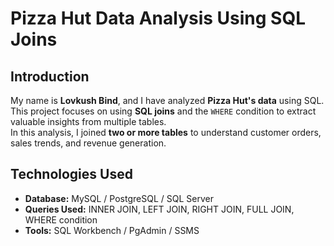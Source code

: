 # Pizza Hut Data Analysis Using SQL Joins  

## Introduction  
My name is **Lovkush Bind**, and I have analyzed **Pizza Hut's data** using SQL.  
This project focuses on using **SQL joins** and the `WHERE` condition to extract valuable insights from multiple tables.  
In this analysis, I joined **two or more tables** to understand customer orders, sales trends, and revenue generation.  

## Technologies Used  
- **Database:** MySQL / PostgreSQL / SQL Server  
- **Queries Used:** INNER JOIN, LEFT JOIN, RIGHT JOIN, FULL JOIN, WHERE condition  
- **Tools:** SQL Workbench / PgAdmin / SSMS  
